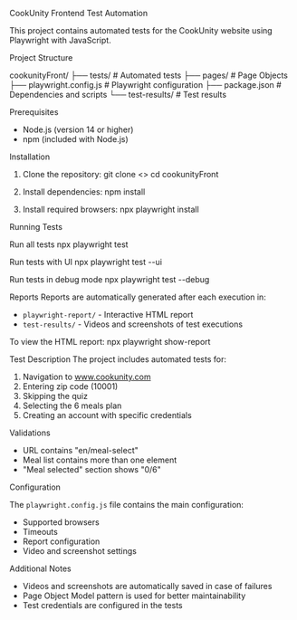 CookUnity Frontend Test Automation

This project contains automated tests for the CookUnity website using Playwright with JavaScript.

Project Structure

cookunityFront/
├── tests/              # Automated tests
├── pages/             # Page Objects
├── playwright.config.js # Playwright configuration
├── package.json       # Dependencies and scripts
└── test-results/      # Test results

Prerequisites

- Node.js (version 14 or higher)
- npm (included with Node.js)

Installation

1. Clone the repository:
   git clone <>
   cd cookunityFront

2. Install dependencies:
   npm install

3. Install required browsers:
   npx playwright install

Running Tests

Run all tests
npx playwright test

Run tests with UI
npx playwright test --ui

Run tests in debug mode
npx playwright test --debug

Reports
Reports are automatically generated after each execution in:
- `playwright-report/` - Interactive HTML report
- `test-results/` - Videos and screenshots of test executions

To view the HTML report:
npx playwright show-report

Test Description
The project includes automated tests for:
1. Navigation to www.cookunity.com
2. Entering zip code (10001)
3. Skipping the quiz
4. Selecting the 6 meals plan
5. Creating an account with specific credentials

Validations
- URL contains "en/meal-select"
- Meal list contains more than one element
- "Meal selected" section shows "0/6"

Configuration

The `playwright.config.js` file contains the main configuration:
- Supported browsers
- Timeouts
- Report configuration
- Video and screenshot settings

Additional Notes
- Videos and screenshots are automatically saved in case of failures
- Page Object Model pattern is used for better maintainability
- Test credentials are configured in the tests
